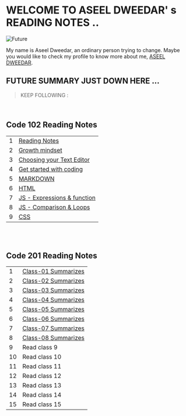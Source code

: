 # WELCOME TO ASEEL DWEEDAR' s READING NOTES ..
![Future](https://res.cloudinary.com/karl-tech/image/upload/v1504037663/ethereum-coffee-roach_aajijn.jpg)



My name is Aseel Dweedar, an ordinary person trying to change.
Maybe you would like to check my profile to know more about me, [ASEEL DWEEDAR](https://github.com/Aseel-Dweedar).

## FUTURE SUMMARY JUST DOWN HERE ...
> KEEP FOLLOWING :

<br/>

## **Code 102 Reading Notes**

|||
|--|--|
|1|[Reading Notes](https://aseel-dweedar.github.io/reading-notes/)|
|2|[Growth mindset](https://aseel-dweedar.github.io/reading-notes/growth-mindset)|
|3|[Choosing your Text Editor](https://aseel-dweedar.github.io/reading-notes/choosing-a-text-editor)|
|4|[Get started with coding](https://aseel-dweedar.github.io/reading-notes/get-started-with-coding)|
|5|[MARKDOWN](https://aseel-dweedar.github.io/reading-notes/Markdown)|
|6|[HTML](https://aseel-dweedar.github.io/reading-notes/html)|
|7|[JS - Expressions & function](https://aseel-dweedar.github.io/reading-notes/javascript)|
|8|[JS - Comparison & Loops](https://aseel-dweedar.github.io/reading-notes/javascript2)|
|9|[CSS](https://aseel-dweedar.github.io/reading-notes/css)|


<br/><br/>

## **Code 201 Reading Notes**

|||
|--|--|
|1|[Class-01 Summarizes ](class-01.md)|
|2|[Class-02 Summarizes ](class-02.md)|
|3|[Class-03 Summarizes ](class-03.md)|
|4|[Class-04 Summarizes ](class-04.md)|
|5|[Class-05 Summarizes ](class-05.md)|
|6|[Class-06 Summarizes ](class-06.md)|
|7|[Class-07 Summarizes ](class-07.md)|
|8|[Class-08 Summarizes ](class-08.md)|
|9|Read class 9|
|10|Read class 10|
|11|Read class 11|
|12|Read class 12|
|13|Read class 13|
|14|Read class 14|
|15|Read class 15|